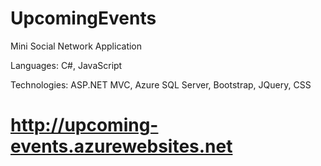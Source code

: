 # UpcomingEvents

Mini Social Network Application

Languages: C#, JavaScript

Technologies: ASP.NET MVC, Azure SQL Server, Bootstrap, JQuery, CSS

# http://upcoming-events.azurewebsites.net